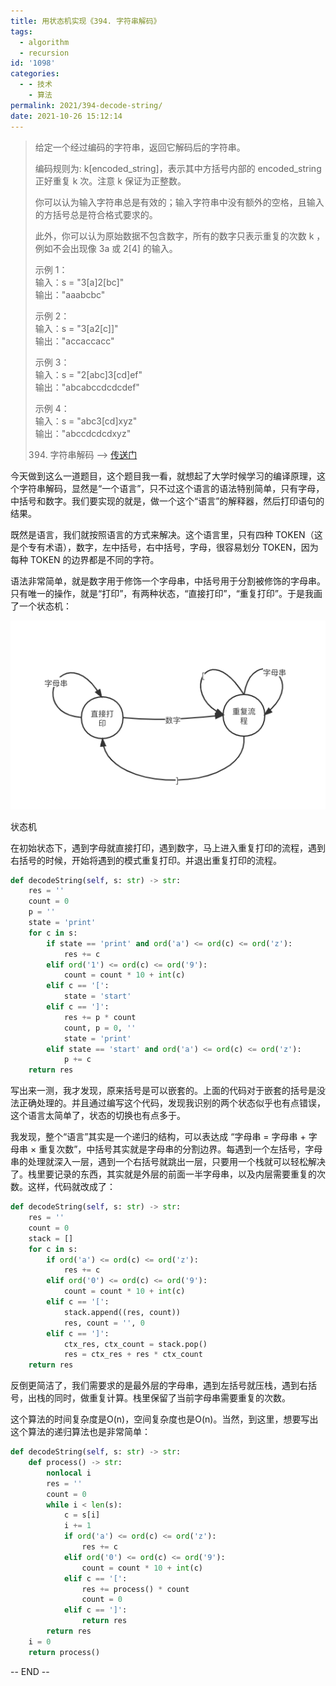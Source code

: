 ```yaml
---
title: 用状态机实现《394. 字符串解码》
tags:
  - algorithm
  - recursion
id: '1098'
categories:
  - - 技术
    - 算法
permalink: 2021/394-decode-string/
date: 2021-10-26 15:12:14
---
```


> 给定一个经过编码的字符串，返回它解码后的字符串。
> 
> 编码规则为: k[encoded_string]，表示其中方括号内部的 encoded_string 正好重复 k 次。注意 k 保证为正整数。
> 
> 你可以认为输入字符串总是有效的；输入字符串中没有额外的空格，且输入的方括号总是符合格式要求的。
> 
> 此外，你可以认为原始数据不包含数字，所有的数字只表示重复的次数 k ，例如不会出现像 3a 或 2[4] 的输入。
> 
> 示例 1：  
> 输入：s = "3[a]2[bc]"  
> 输出："aaabcbc"  
>   
> 示例 2：  
> 输入：s = "3[a2[c]]"  
> 输出："accaccacc"  
>   
> 示例 3：  
> 输入：s = "2[abc]3[cd]ef"  
> 输出："abcabccdcdcdef"  
>   
>   
> 示例 4：  
> 输入：s = "abc3[cd]xyz"  
> 输出："abccdcdcdxyz"
> 
> 394. 字符串解码 --> [传送门](https://leetcode-cn.com/problems/decode-string)

今天做到这么一道题目，这个题目我一看，就想起了大学时候学习的编译原理，这个字符串解码，显然是“一个语言”，只不过这个语言的语法特别简单，只有字母，中括号和数字。我们要实现的就是，做一个这个“语言”的解释器，然后打印语句的结果。

既然是语言，我们就按照语言的方式来解决。这个语言里，只有四种 TOKEN（这是个专有术语），数字，左中括号，右中括号，字母，很容易划分 TOKEN，因为每种 TOKEN 的边界都是不同的字符。

语法非常简单，就是数字用于修饰一个字母串，中括号用于分割被修饰的字母串。只有唯一的操作，就是“打印”，有两种状态，“直接打印”，“重复打印”。于是我画了一个状态机：

![](../../images/2021/10/状态机.png)

状态机

在初始状态下，遇到字母就直接打印，遇到数字，马上进入重复打印的流程，遇到右括号的时候，开始将遇到的模式重复打印。并退出重复打印的流程。

```python
def decodeString(self, s: str) -> str:
    res = ''
    count = 0
    p = ''
    state = 'print'
    for c in s:
        if state == 'print' and ord('a') <= ord(c) <= ord('z'):
            res += c
        elif ord('1') <= ord(c) <= ord('9'):
            count = count * 10 + int(c)
        elif c == '[':
            state = 'start'
        elif c == ']':
            res += p * count
            count, p = 0, ''                
            state = 'print'
        elif state == 'start' and ord('a') <= ord(c) <= ord('z'):
            p += c
    return res
```

写出来一测，我才发现，原来括号是可以嵌套的。上面的代码对于嵌套的括号是没法正确处理的。并且通过编写这个代码，发现我识别的两个状态似乎也有点错误，这个语言太简单了，状态的切换也有点多于。

我发现，整个“语言”其实是一个递归的结构，可以表达成 “字母串 = 字母串 + 字母串 × 重复次数”，中括号其实就是字母串的分割边界。每遇到一个左括号，字母串的处理就深入一层，遇到一个右括号就跳出一层，只要用一个栈就可以轻松解决了。栈里要记录的东西，其实就是外层的前面一半字母串，以及内层需要重复的次数。这样，代码就改成了：

```python
def decodeString(self, s: str) -> str:
    res = ''
    count = 0
    stack = []
    for c in s:
        if ord('a') <= ord(c) <= ord('z'):
            res += c
        elif ord('0') <= ord(c) <= ord('9'):
            count = count * 10 + int(c)
        elif c == '[':
            stack.append((res, count))
            res, count = '', 0
        elif c == ']':
            ctx_res, ctx_count = stack.pop()
            res = ctx_res + res * ctx_count
    return res
```

反倒更简洁了，我们需要求的是最外层的字母串，遇到左括号就压栈，遇到右括号，出栈的同时，做重复计算。栈里保留了当前字母串需要重复的次数。

这个算法的时间复杂度是O(n)，空间复杂度也是O(n)。当然，到这里，想要写出这个算法的递归算法也是非常简单：

```python
def decodeString(self, s: str) -> str:
    def process() -> str:
        nonlocal i
        res = ''
        count = 0
        while i < len(s):
            c = s[i]
            i += 1
            if ord('a') <= ord(c) <= ord('z'):
                res += c
            elif ord('0') <= ord(c) <= ord('9'):
                count = count * 10 + int(c)
            elif c == '[':
                res += process() * count
                count = 0
            elif c == ']':
                return res
        return res
    i = 0
    return process()
```

-- END --